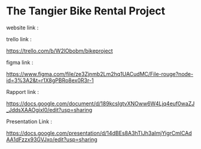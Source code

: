 <h1>The Tangier Bike Rental Project</h1>


website link :


trello link :

https://trello.com/b/W2lObobm/bikeproject


figma link :

https://www.figma.com/file/ze3Zjnmb2Lm2hq1UACudMC/File-rouge?node-id=3%3A2&t=r1X8gPBRo8ex0R3r-1

Rapport link :

https://docs.google.com/document/d/189kcsIgtvXNOww6W4Ljq4euf0waZJ_JddsXAAOgixl0/edit?usp=sharing

Presentation Link :

https://docs.google.com/presentation/d/14dBEs8A3hTlJh3aImjYigrCmlCAdAA1dFzzx93GVJxo/edit?usp=sharing